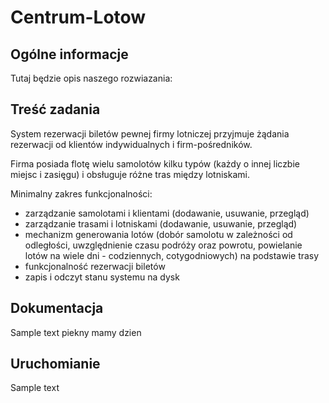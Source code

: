 # Centrum-Lotow

## Ogólne informacje

Tutaj będzie opis naszego rozwiazania:

## Treść zadania

System rezerwacji biletów pewnej firmy lotniczej przyjmuje żądania rezerwacji od klientów indywidualnych i firm-pośredników. 

Firma posiada flotę wielu samolotów kilku typów (każdy o innej liczbie miejsc i zasięgu) i obsługuje różne tras między lotniskami.

Minimalny zakres funkcjonalności:

- zarządzanie samolotami i klientami (dodawanie, usuwanie, przegląd)
- zarządzanie trasami i lotniskami (dodawanie, usuwanie, przegląd)
- mechanizm generowania lotów (dobór samolotu w zależności od odległości, uwzględnienie czasu podróży oraz powrotu, powielanie lotów na wiele dni - codziennych, cotygodniowych) na podstawie trasy
- funkcjonalność rezerwacji biletów
- zapis i odczyt stanu systemu na dysk

## Dokumentacja
Sample text
piekny mamy dzien 

## Uruchomianie
Sample text